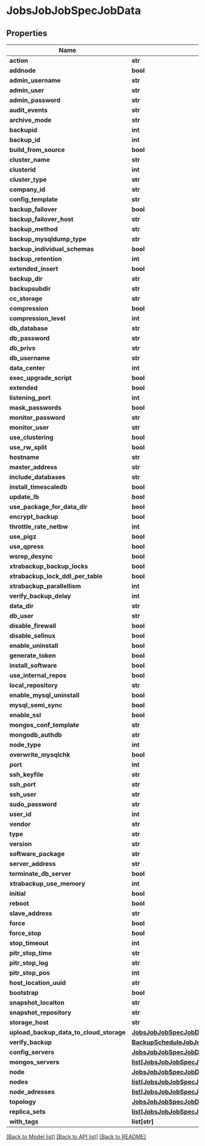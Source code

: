 # JobsJobJobSpecJobData


## Properties
Name | Type | Description | Notes
------------ | ------------- | ------------- | -------------
**action** | **str** |  | [optional] 
**addnode** | **bool** |  | [optional] 
**admin_username** | **str** |  | [optional] 
**admin_user** | **str** |  | [optional] 
**admin_password** | **str** |  | [optional] 
**audit_events** | **str** |  | [optional] 
**archive_mode** | **str** |  | [optional] 
**backupid** | **int** |  | [optional] 
**backup_id** | **int** |  | [optional] 
**build_from_source** | **bool** |  | [optional] 
**cluster_name** | **str** |  | [optional] 
**clusterid** | **int** |  | [optional] 
**cluster_type** | **str** |  | [optional] 
**company_id** | **str** |  | [optional] 
**config_template** | **str** |  | [optional] 
**backup_failover** | **bool** |  | [optional] 
**backup_failover_host** | **str** |  | [optional] 
**backup_method** | **str** |  | [optional] 
**backup_mysqldump_type** | **str** |  | [optional] 
**backup_individual_schemas** | **bool** |  | [optional] 
**backup_retention** | **int** |  | [optional] 
**extended_insert** | **bool** |  | [optional] 
**backup_dir** | **str** |  | [optional] 
**backupsubdir** | **str** |  | [optional] 
**cc_storage** | **str** |  | [optional] 
**compression** | **bool** |  | [optional] 
**compression_level** | **int** |  | [optional] 
**db_database** | **str** |  | [optional] 
**db_password** | **str** |  | [optional] 
**db_privs** | **str** |  | [optional] 
**db_username** | **str** |  | [optional] 
**data_center** | **int** |  | [optional] 
**exec_upgrade_script** | **bool** |  | [optional] 
**extended** | **bool** |  | [optional] 
**listening_port** | **int** |  | [optional] 
**mask_passwords** | **bool** |  | [optional] 
**monitor_password** | **str** |  | [optional] 
**monitor_user** | **str** |  | [optional] 
**use_clustering** | **bool** |  | [optional] 
**use_rw_split** | **bool** |  | [optional] 
**hostname** | **str** |  | [optional] 
**master_address** | **str** |  | [optional] 
**include_databases** | **str** |  | [optional] 
**install_timescaledb** | **bool** |  | [optional] 
**update_lb** | **bool** |  | [optional] 
**use_package_for_data_dir** | **bool** |  | [optional] 
**encrypt_backup** | **bool** |  | [optional] 
**throttle_rate_netbw** | **int** |  | [optional] 
**use_pigz** | **bool** |  | [optional] 
**use_qpress** | **bool** |  | [optional] 
**wsrep_desync** | **bool** |  | [optional] 
**xtrabackup_backup_locks** | **bool** |  | [optional] 
**xtrabackup_lock_ddl_per_table** | **bool** |  | [optional] 
**xtrabackup_parallellism** | **int** |  | [optional] 
**verify_backup_delay** | **int** |  | [optional] 
**data_dir** | **str** |  | [optional] 
**db_user** | **str** |  | [optional] 
**disable_firewall** | **bool** |  | [optional] 
**disable_selinux** | **bool** |  | [optional] 
**enable_uninstall** | **bool** |  | [optional] 
**generate_token** | **bool** |  | [optional] 
**install_software** | **bool** |  | [optional] 
**use_internal_repos** | **bool** |  | [optional] 
**local_repository** | **str** |  | [optional] 
**enable_mysql_uninstall** | **bool** |  | [optional] 
**mysql_semi_sync** | **bool** |  | [optional] 
**enable_ssl** | **bool** |  | [optional] 
**mongos_conf_template** | **str** |  | [optional] 
**mongodb_authdb** | **str** |  | [optional] 
**node_type** | **int** |  | [optional] 
**overwrite_mysqlchk** | **bool** |  | [optional] 
**port** | **int** |  | [optional] 
**ssh_keyfile** | **str** |  | [optional] 
**ssh_port** | **str** |  | [optional] 
**ssh_user** | **str** |  | [optional] 
**sudo_password** | **str** |  | [optional] 
**user_id** | **int** |  | [optional] 
**vendor** | **str** |  | [optional] 
**type** | **str** |  | [optional] 
**version** | **str** |  | [optional] 
**software_package** | **str** |  | [optional] 
**server_address** | **str** |  | [optional] 
**terminate_db_server** | **bool** |  | [optional] 
**xtrabackup_use_memory** | **int** |  | [optional] 
**initial** | **bool** |  | [optional] 
**reboot** | **bool** |  | [optional] 
**slave_address** | **str** |  | [optional] 
**force** | **bool** |  | [optional] 
**force_stop** | **bool** |  | [optional] 
**stop_timeout** | **int** |  | [optional] 
**pitr_stop_time** | **str** |  | [optional] 
**pitr_stop_log** | **str** |  | [optional] 
**pitr_stop_pos** | **int** |  | [optional] 
**host_location_uuid** | **str** |  | [optional] 
**bootstrap** | **bool** |  | [optional] 
**snapshot_locaiton** | **str** |  | [optional] 
**snapshot_repository** | **str** |  | [optional] 
**storage_host** | **str** |  | [optional] 
**upload_backup_data_to_cloud_storage** | [**JobsJobJobSpecJobDataUploadBackupDataToCloudStorage**](JobsJobJobSpecJobDataUploadBackupDataToCloudStorage.md) |  | [optional] 
**verify_backup** | [**BackupScheduleJobJobDataVerifyBackup**](BackupScheduleJobJobDataVerifyBackup.md) |  | [optional] 
**config_servers** | [**JobsJobJobSpecJobDataConfigServers**](JobsJobJobSpecJobDataConfigServers.md) |  | [optional] 
**mongos_servers** | [**list[JobsJobJobSpecJobDataConfigServersMembersInner]**](JobsJobJobSpecJobDataConfigServersMembersInner.md) |  | [optional] 
**node** | [**JobsJobJobSpecJobDataNode**](JobsJobJobSpecJobDataNode.md) |  | [optional] 
**nodes** | [**list[JobsJobJobSpecJobDataNodesInner]**](JobsJobJobSpecJobDataNodesInner.md) |  | [optional] 
**node_adresses** | [**list[JobsJobJobSpecJobDataNodeAdressesInner]**](JobsJobJobSpecJobDataNodeAdressesInner.md) |  | [optional] 
**topology** | [**JobsJobJobSpecJobDataTopology**](JobsJobJobSpecJobDataTopology.md) |  | [optional] 
**replica_sets** | [**list[JobsJobJobSpecJobDataReplicaSetsInner]**](JobsJobJobSpecJobDataReplicaSetsInner.md) |  | [optional] 
**with_tags** | **list[str]** |  | [optional] 

[[Back to Model list]](../README.md#documentation-for-models) [[Back to API list]](../README.md#documentation-for-api-endpoints) [[Back to README]](../README.md)


